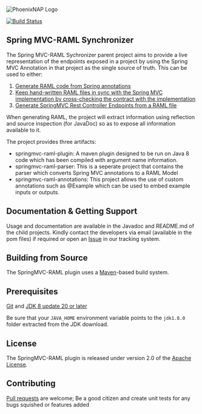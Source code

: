 ![PhoenixNAP Logo](https://phoenixnap.com/wp-content/themes/phoenixnap-v2/img/v2/logo.svg)

[![Build Status](https://travis-ci.org/taboneclayton/springmvc-raml-plugin.svg?branch=add-travis-configuration)](https://travis-ci.org/taboneclayton/springmvc-raml-plugin)

## Spring MVC-RAML Synchronizer
The Spring MVC-RAML Sychronizer parent project aims to provide a live representation of the endpoints exposed in a project by using the Spring MVC Annotation in that project as the single source of truth. 
This can be used to either:

1. [Generate RAML code from Spring annotations](https://github.com/phoenixnap/springmvc-raml-plugin/tree/master/springmvc-raml-plugin#usage-1---generating-raml-from-implementation)
2. [Keep hand-written RAML files in sync with the Spring MVC implementation by cross-checking the contract with the implementation](
https://github.com/phoenixnap/springmvc-raml-plugin/tree/master/springmvc-raml-plugin#usage-2---style-checking-raml-document-and-verifying-against-implementation)
3. [Generate SpringMVC Rest Controller Endpoints from a RAML file]( https://github.com/phoenixnap/springmvc-raml-plugin/tree/master/springmvc-raml-plugin#usage-3---generating-springmvc-server-endpoints-from-a-raml-file)

When generating RAML, the project will extract information using reflection and source inspection (for JavaDoc) so as to expose all information available to it.

The project provides three artifacts:
- springmvc-raml-plugin: A maven plugin designed to be run on Java 8 code which has been compiled with argument name information. 
- springmvc-raml-parser: This is a seperate project that contains the parser which converts Spring MVC annotations to a RAML Model
- springmvc-raml-annotations: This project allows the use of custom annotations such as @Example which can be used to embed example inputs or outputs.


## Documentation & Getting Support
Usage and documentation are available in the Javadoc and README.md of the child projects. Kindly contact the developers via email (available in the pom files) if required or open an [Issue][] in our tracking system.

## Building from Source
The SpringMVC-RAML plugin uses a [Maven][]-based build system.

## Prerequisites
[Git][] and [JDK 8 update 20 or later][JDK8 build]

Be sure that your `JAVA_HOME` environment variable points to the `jdk1.8.0` folder
extracted from the JDK download.

## License
The SpringMVC-RAML plugin is released under version 2.0 of the [Apache License][].

## Contributing
[Pull requests][] are welcome; Be a good citizen and create unit tests for any bugs squished or features added

[Pull requests]: http://help.github.com/send-pull-requests
[Apache License]: http://www.apache.org/licenses/LICENSE-2.0
[Git]: http://help.github.com/set-up-git-redirect
[JDK8 build]: http://www.oracle.com/technetwork/java/javase/downloads
[Maven]: http://maven.apache.org/
[Issue]: https://github.com/phoenixnap/springmvc-raml-plugin/issues

